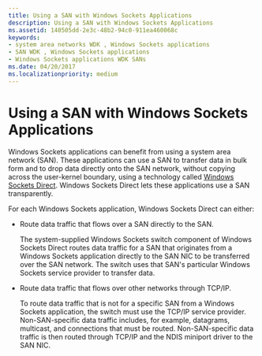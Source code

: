 ```yaml
---
title: Using a SAN with Windows Sockets Applications
description: Using a SAN with Windows Sockets Applications
ms.assetid: 140505dd-2e3c-48b2-94c0-911ea460068c
keywords:
- system area networks WDK , Windows Sockets applications
- SAN WDK , Windows Sockets applications
- Windows Sockets applications WDK SANs
ms.date: 04/20/2017
ms.localizationpriority: medium
---
```


# Using a SAN with Windows Sockets Applications





Windows Sockets applications can benefit from using a system area network (SAN). These applications can use a SAN to transfer data in bulk form and to drop data directly onto the SAN network, without copying across the user-kernel boundary, using a technology called [Windows Sockets Direct](windows-sockets-direct.md). Windows Sockets Direct lets these applications use a SAN transparently.

For each Windows Sockets application, Windows Sockets Direct can either:

-   Route data traffic that flows over a SAN directly to the SAN.

    The system-supplied Windows Sockets switch component of Windows Sockets Direct routes data traffic for a SAN that originates from a Windows Sockets application directly to the SAN NIC to be transferred over the SAN network. The switch uses that SAN's particular Windows Sockets service provider to transfer data.

-   Route data traffic that flows over other networks through TCP/IP.

    To route data traffic that is not for a specific SAN from a Windows Sockets application, the switch must use the TCP/IP service provider. Non-SAN-specific data traffic includes, for example, datagrams, multicast, and connections that must be routed. Non-SAN-specific data traffic is then routed through TCP/IP and the NDIS miniport driver to the SAN NIC.

 

 






